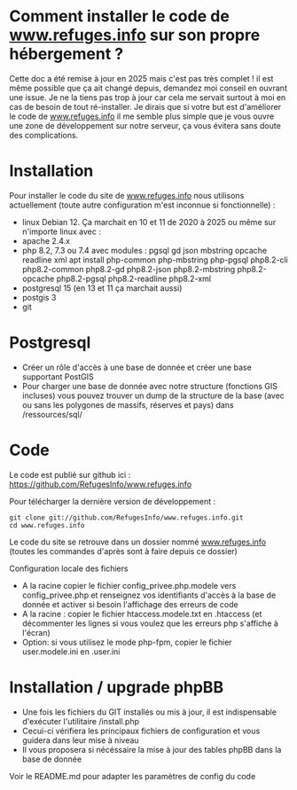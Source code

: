 Comment installer le code de www.refuges.info sur son propre hébergement ?
==========================================================================

Cette doc a été remise à jour en 2025 mais c'est pas très complet ! il est même possible que ça ait changé depuis, demandez moi conseil en ouvrant une issue.
Je ne la tiens pas trop à jour car cela me servait surtout à moi en cas de besoin de tout ré-installer. Je dirais que si votre but est d'améliorer le code de www.refuges.info il me semble plus simple que je vous ouvre une zone de développement sur notre serveur, 
ça vous évitera sans doute des complications.

Installation
============

Pour installer le code du site de www.refuges.info nous utilisons actuellement (toute autre configuration m'est inconnue si fonctionnelle)  :

* linux Debian 12. Ça marchait en 10 et 11 de 2020 à 2025 ou même sur n'importe linux avec :
* apache 2.4.x
* php 8.2, 7.3 ou 7.4 avec modules :
  pgsql gd json mbstring opcache readline xml
  apt install php-common  php-mbstring  php-pgsql php8.2-cli php8.2-common php8.2-gd  php8.2-json  php8.2-mbstring  php8.2-opcache  php8.2-pgsql  php8.2-readline  php8.2-xml
* postgresql 15 (en 13 et 11 ça marchait aussi)
* postgis 3
* git

Postgresql
==========

 * Créer un rôle d'accès à une base de donnée et créer une base supportant PostGIS
 * Pour charger une base de donnée avec notre structure (fonctions GIS incluses) vous pouvez trouver un dump de la structure de la base (avec ou sans les polygones de massifs, réserves et pays) dans /ressources/sql/

Code 
====

Le code est publié sur github ici :
https://github.com/RefugesInfo/www.refuges.info

Pour télécharger la dernière version de développement :

```
git clone git://github.com/RefugesInfo/www.refuges.info.git
cd www.refuges.info
```
Le code du site se retrouve dans un dossier nommé www.refuges.info (toutes les commandes d'après sont à faire depuis ce dossier)


Configuration locale des fichiers

 * A la racine copier le fichier config_privee.php.modele vers config_privee.php et renseignez vos identifiants d'accès à la base de donnée et activer si besoin l'affichage des erreurs de code
 * A la racine : copier le fichier htaccess.modele.txt en .htaccess (et décommenter les lignes si vous voulez que les erreurs php s'affiche à l'écran)
 * Option: si vous utilisez le mode php-fpm, copier le fichier user.modele.ini en .user.ini


Installation / upgrade phpBB
============================

 * Une fois les fichiers du GIT installés ou mis à jour, il est indispensable d'exécuter l'utilitaire /install.php
 * Cecui-ci vérifiera les principaux fichiers de configuration et vous guidera dans leur mise à niveau
 * Il vous proposera si nécéssaire la mise à jour des tables phpBB dans la base de donnée

Voir le README.md pour adapter les paramètres de config du code
